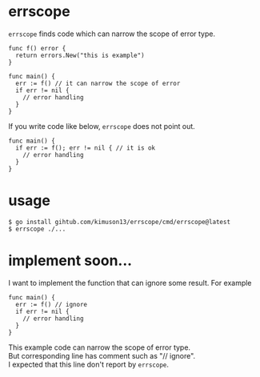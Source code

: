 # errscope
`errscope` finds code which can narrow the scope of error type.  
```
func f() error {
  return errors.New("this is example")
}

func main() {
  err := f() // it can narrow the scope of error
  if err != nil {
    // error handling
  }
}
```
If you write code like below, `errscope` does not point out.
```
func main() {
  if err := f(); err != nil { // it is ok
    // error handling
  }
}
```

# usage
```
$ go install gihtub.com/kimuson13/errscope/cmd/errscope@latest
$ errscope ./...
```
# implement soon...
I want to implement the function that can ignore some result.
For example
```
func main() {
  err := f() // ignore 
  if err != nil {
    // error handling
  }
}
```
This example code can narrow the scope of error type.  
But corresponding line has comment such as "// ignore".  
I expected that this line don't report by `errscope`.
